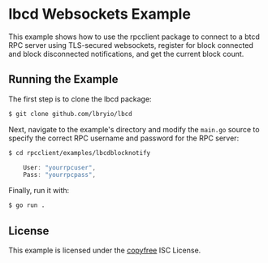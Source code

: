 # lbcd Websockets Example

This example shows how to use the rpcclient package to connect to a btcd RPC
server using TLS-secured websockets, register for block connected and block
disconnected notifications, and get the current block count.

## Running the Example

The first step is to clone the lbcd package:

```bash
$ git clone github.com/lbryio/lbcd
```

Next, navigate to the example's directory and modify the `main.go` source to
specify the correct RPC username and password for the RPC server:

```bash
$ cd rpcclient/examples/lbcdblocknotify
```

```Go
	User: "yourrpcuser",
	Pass: "yourrpcpass",
```

Finally, run it with:

```bash
$ go run .
```

## License

This example is licensed under the [copyfree](http://copyfree.org) ISC License.
